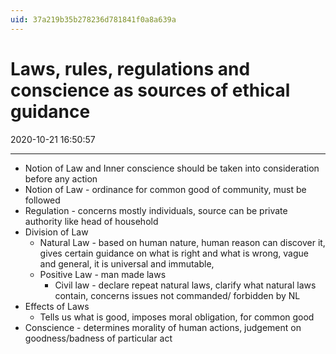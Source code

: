 ```yaml
---
uid: 37a219b35b278236d781841f0a8a639a
---
```


# Laws, rules, regulations and conscience as sources of ethical guidance
2020-10-21 16:50:57

---


-   Notion of Law and Inner conscience should be taken into consideration before any action
-   Notion of Law - ordinance for common good of community, must be followed
-   Regulation - concerns mostly individuals, source can be private authority like head of household
-   Division of Law
    -   Natural Law - based on human nature, human reason can discover it, gives certain guidance on what is right and what is wrong, vague and general, it is universal and immutable,
    -   Positive Law - man made laws
        -   Civil law - declare repeat natural laws, clarify what natural laws contain, concerns issues not commanded/ forbidden by NL
-   Effects of Laws
    -   Tells us what is good, imposes moral obligation, for common good
-   Conscience - determines morality of human actions, judgement on goodness/badness of particular act




